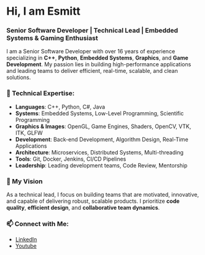 # Hi, I am Esmitt

### Senior Software Developer | Technical Lead | Embedded Systems & Gaming Enthusiast

I am a Senior Software Developer with over 16 years of experience specializing in **C++**, **Python**, **Embedded Systems**, **Graphics**, and **Game Development**. My passion lies in building high-performance applications and leading teams to deliver efficient, real-time, scalable, and clean solutions.

### 💼 Technical Expertise:
- **Languages**: C++, Python, C#, Java
- **Systems**: Embedded Systems, Low-Level Programming, Scientific Programming
- **Graphics & Images**: OpenGL, Game Engines, Shaders, OpenCV, VTK, ITK, GLFW
- **Development**: Back-end Development, Algorithm Design, Real-Time Applications
- **Architecture**: Microservices, Distributed Systems, Multi-threading
- **Tools**: Git, Docker, Jenkins, CI/CD Pipelines
- **Leadership**: Leading development teams, Code Review, Mentorship

### 🚀 My Vision
As a technical lead, I focus on building teams that are motivated, innovative, and capable of delivering robust, scalable products. I prioritize **code quality**, **efficient design**, and **collaborative team dynamics**.

### 📫 Connect with Me:
- [LinkedIn](https://www.linkedin.com/in/esmitt/)
- [Youtube](https://bit.ly/ecodedev)
